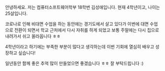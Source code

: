 안녕하세요. 저는 컴퓨터소프트웨어학부 18학번 김성애입니다.
현재 4학년이고, 나이는 25살입니다.

코로나로 인해 비대면 수업을 하는 동안에는 경기도에서 살고 있다가
이번에 대면 수업으로 전환이 되면서 학교 근처에서 다시 자취를 하게 되었고
보통 주말에는 다시 집으로 내려가서 쉬고 올라옵니다 ㅎㅎ

4학년이라고 하기에는 부족한 부분이 많다고 생각하는데
이번 기회에 열심히 배우고 성장하고 싶습니다!

일년동안 함께 좋은 추억 많이 만들었으면 좋겠습니다 ㅎㅎ
잘 부탁드립니다 :)
